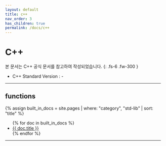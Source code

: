 ```yaml
---
layout: default
title: c++
nav_order: 3
has_children: true
permalink: /docs/c++
---
```


# C++
본 문서는 C++ 공식 문서를 참고하여 작성되었습니다.
{: .fs-6 .fw-300 }

- C++ Standard Version : -

---

## functions
{% assign built_in_docs = site.pages | where: "category", "std-lib" | sort: "title" %}
<ul>
  {% for doc in built_in_docs %}
    <li><a href="{{ doc.url }}">{{ doc.title }}</a></li>
  {% endfor %}
</ul>

---
